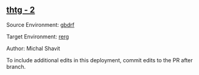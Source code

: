 ## [thtg - 2](http://localhost:8080/orgs/2bfc05cd-c398-4f1b-9f74-9902a64c6ba3/envs/842b4509-63a0-4235-be2d-2faeb4d00ef9/deployments/47b1fc32-49b7-4d2b-9371-9abcbbc2085d)

Source Environment: [gbdrf](http://localhost:8080/orgs/2bfc05cd-c398-4f1b-9f74-9902a64c6ba3/envs/8b33a278-7364-42e1-ac64-481ac92bd138) 

Target Environment: [rerg](http://localhost:8080/orgs/2bfc05cd-c398-4f1b-9f74-9902a64c6ba3/envs/842b4509-63a0-4235-be2d-2faeb4d00ef9) 

Author: Michal Shavit

To include additional edits in this deployment, commit edits to the PR after branch.